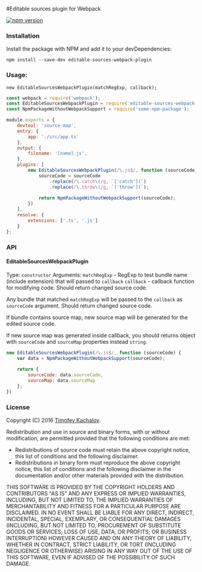#Editable sources plugin for Webpack

[![npm version](https://badge.fury.io/js/editable-sources-webpack-plugin.svg)](https://badge.fury.io/js/editable-sources-webpack-plugin)

### Installation

Install the package with NPM and add it to your devDependencies:

`npm install --save-dev editable-sources-webpack-plugin`

### Usage:

`new EditableSourcesWebpackPlugin(matchRegExp, callback);`

```javascript
const webpack = require('webpack');
const EditableSourcesWebpackPlugin = require('editable-sources-webpack-plugin');
const NpmPackageWithoutWebpackSupport = require('some-npm-package');

module.exports = {
    devtool: 'source-map',
    entry: {
        app: './src/app.ts'
    },
    output: {
        filename: '[name].js',
    },
    plugins: [
        new EditableSourcesWebpackPlugin(/\.js$/, function (sourceCode) {
            sourceCode = sourceCode
                .replace(/\.catch\(/g, `['catch'](`)
                .replace(/\.throw\(/g, `['throw'](`);
            
            return NpmPackageWithoutWebpackSupport(sourceCode);
        })
    ],
    resolve: {
        extensions: ['.ts', '.js']
    }
};
```

### API
#### EditableSourcesWebpackPlugin
Type: `constructor`
Arguments: 
`matchRegExp` - RegExp to test bundle name (include extension) that will passed to `callback`
`callback` - callback function for modifying code. Should return changed source code.

Any bundle that matched `matchRegExp` will be passed to the `callback` as `sourceCode` argument. Should return changed source code.

If bundle contains source map, new source map will be generated for the edited source code.

If new source map was generated inside callback, you should returns object with `sourceCode` and `sourceMap` properties instead `string`.
```javascript
new EditableSourcesWebpackPlugin(/\.js$/, function (sourceCode) {
    var data = NpmPackageWithoutWebpackSupport(sourceCode);
    
    return {
        sourceCode: data.sourceCode,
        sourceMap: data.sourceMap
    };
})
```

### License
Copyright (C) 2016 [Timofey Kachalov](http://github.com/sanex3339).

Redistribution and use in source and binary forms, with or without
modification, are permitted provided that the following conditions are met:

  * Redistributions of source code must retain the above copyright
    notice, this list of conditions and the following disclaimer.
  * Redistributions in binary form must reproduce the above copyright
    notice, this list of conditions and the following disclaimer in the
    documentation and/or other materials provided with the distribution.

THIS SOFTWARE IS PROVIDED BY THE COPYRIGHT HOLDERS AND CONTRIBUTORS "AS IS"
AND ANY EXPRESS OR IMPLIED WARRANTIES, INCLUDING, BUT NOT LIMITED TO, THE
IMPLIED WARRANTIES OF MERCHANTABILITY AND FITNESS FOR A PARTICULAR PURPOSE
ARE DISCLAIMED. IN NO EVENT SHALL <COPYRIGHT HOLDER> BE LIABLE FOR ANY
DIRECT, INDIRECT, INCIDENTAL, SPECIAL, EXEMPLARY, OR CONSEQUENTIAL DAMAGES
(INCLUDING, BUT NOT LIMITED TO, PROCUREMENT OF SUBSTITUTE GOODS OR SERVICES;
LOSS OF USE, DATA, OR PROFITS; OR BUSINESS INTERRUPTION) HOWEVER CAUSED AND
ON ANY THEORY OF LIABILITY, WHETHER IN CONTRACT, STRICT LIABILITY, OR TORT
(INCLUDING NEGLIGENCE OR OTHERWISE) ARISING IN ANY WAY OUT OF THE USE OF
THIS SOFTWARE, EVEN IF ADVISED OF THE POSSIBILITY OF SUCH DAMAGE.